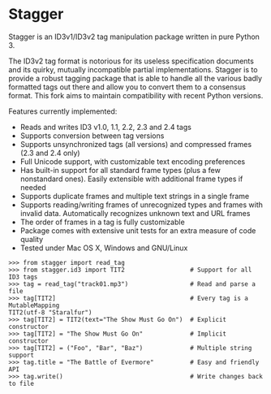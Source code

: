 Stagger
=======

Stagger is an ID3v1/ID3v2 tag manipulation package written in pure Python 3.

The ID3v2 tag format is notorious for its useless specification documents and its quirky, mutually incompatible partial implementations.
Stagger is to provide a robust tagging package that is able to handle all the various badly formatted tags out there and allow you to convert them to a consensus format.
This fork aims to maintain compatibility with recent Python versions.

Features currently implemented:

- Reads and writes ID3 v1.0, 1.1, 2.2, 2.3 and 2.4 tags
- Supports conversion between tag versions
- Supports unsynchronized tags (all versions) and compressed frames (2.3 and 2.4 only)
- Full Unicode support, with customizable text encoding preferences
- Has built-in support for all standard frame types (plus a few nonstandard ones). Easily extensible with additional frame types if needed
- Supports duplicate frames and multiple text strings in a single frame
- Supports reading/writing frames of unrecognized types and frames with invalid data. Automatically recognizes unknown text and URL frames
- The order of frames in a tag is fully customizable
- Package comes with extensive unit tests for an extra measure of code quality
- Tested under Mac OS X, Windows and GNU/Linux


```pycon
>>> from stagger import read_tag
>>> from stagger.id3 import TIT2                  # Support for all ID3 tags
>>> tag = read_tag("track01.mp3")                 # Read and parse a file
>>> tag[TIT2]                                     # Every tag is a MutableMapping
TIT2(utf-8 "Staralfur")
>>> tag[TIT2] = TIT2(text="The Show Must Go On")  # Explicit constructor
>>> tag[TIT2] = "The Show Must Go On"             # Implicit constructor
>>> tag[TIT2] = ("Foo", "Bar", "Baz")             # Multiple string support
>>> tag.title = "The Battle of Evermore"          # Easy and friendly API
>>> tag.write()                                   # Write changes back to file
```
